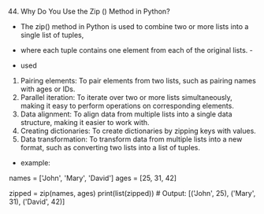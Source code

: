 44.  Why Do You Use the Zip () Method in Python? 

- The zip() method in Python is used to combine two or more lists into a single list of tuples, 
- where each tuple contains one element from each of the original lists. -

- used

1. Pairing elements: To pair elements from two lists, such as pairing names with ages or IDs.
2. Parallel iteration: To iterate over two or more lists simultaneously, making it easy to perform operations on corresponding elements.
3. Data alignment: To align data from multiple lists into a single data structure, making it easier to work with.
4. Creating dictionaries: To create dictionaries by zipping keys with values.
5. Data transformation: To transform data from multiple lists into a new format, such as converting two lists into a list of tuples.

-  example:

names = ['John', 'Mary', 'David']
ages = [25, 31, 42]

zipped = zip(names, ages)
print(list(zipped))  # Output: [('John', 25), ('Mary', 31), ('David', 42)]
